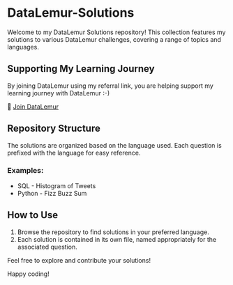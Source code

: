 # DataLemur-Solutions

Welcome to my DataLemur Solutions repository! This collection features my solutions to various DataLemur challenges, covering a range of topics and languages.

## Supporting My Learning Journey

By joining DataLemur using my referral link, you are helping support my learning journey with DataLemur :-)

🚀 [Join DataLemur](https://datalemur.com?referralCode=fJ59mQe6)

## Repository Structure

The solutions are organized based on the language used. Each question is prefixed with the language for easy reference.

### Examples:
- SQL - Histogram of Tweets
- Python - Fizz Buzz Sum

## How to Use

1. Browse the repository to find solutions in your preferred language.
2. Each solution is contained in its own file, named appropriately for the associated question.

Feel free to explore and contribute your solutions!

Happy coding!

